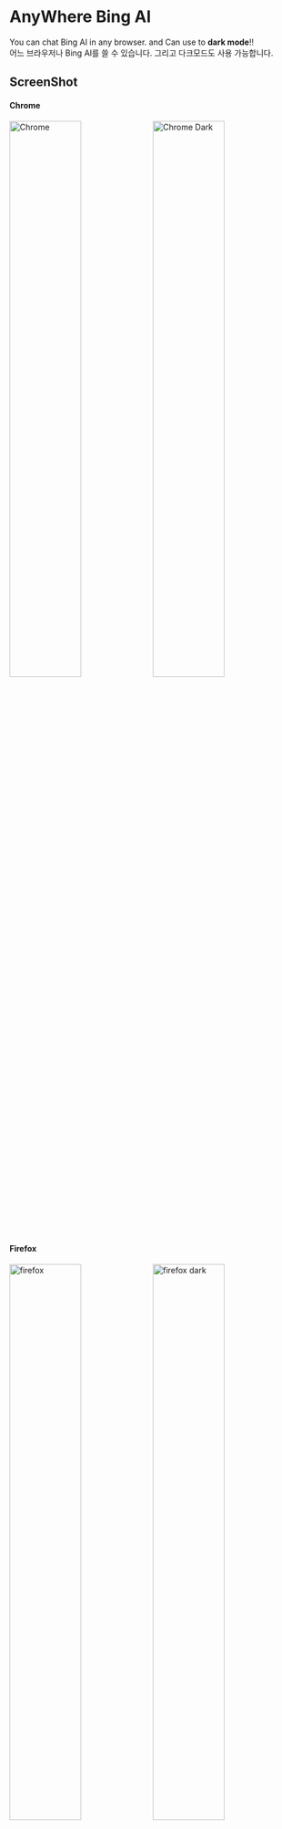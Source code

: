 # AnyWhere Bing AI
You can chat Bing AI in any browser. and Can use to <b>dark mode</b>!!<br>
어느 브라우저나 Bing AI를 쓸 수 있습니다. 그리고 다크모드도 사용 가능합니다.

## ScreenShot
#### Chrome
<img width="50%" alt="Chrome" src="https://user-images.githubusercontent.com/112751504/229110849-226ad849-2003-4253-a563-3302f76f536b.png"><img width="50%" alt="Chrome Dark" src="https://user-images.githubusercontent.com/112751504/233588343-7741954d-208b-4ec4-b1c0-283300623add.png">

#### Firefox
<img width="50%" alt="firefox" src="https://user-images.githubusercontent.com/112751504/229110859-9982d0c8-3b15-43ec-8eb0-294ff8a0ec7e.png"><img width="50%" alt="firefox dark" src="https://user-images.githubusercontent.com/112751504/233589263-c0df0e24-612e-43dc-bcd6-734c89005346.png">

## Install Guide 설치 가이드
- <a href='https://github.com/DM-09/Bing-AI-for-Any-browser/blob/main/Guide-Kor.md'>한국어</a>
- <a href='https://github.com/DM-09/Bing-AI-for-Any-browser/blob/main/Guide-Eng.md'>English</a>


## Download 다운로드
- Chrome - <a href='https://github.com/DM-09/Anywhere-Bing-AI/releases/download/1.0.3-Ver/Chrome.zip'>File</a>
- Firefox - <a href='https://github.com/DM-09/Anywhere-Bing-AI/releases/download/1.0.3-Ver/Firefox.zip'>file</a> - <a href='https://addons.mozilla.org/en/firefox/addon/anywhere-bing-ai/'>Add on</a>
